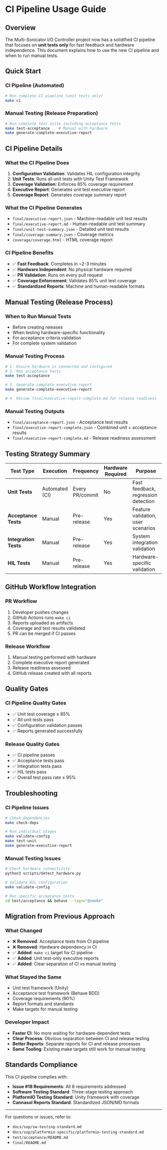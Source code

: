 # CI Pipeline Usage Guide

## Overview

The Multi-Sonicator I/O Controller project now has a solidified CI pipeline that focuses on **unit tests only** for fast feedback and hardware independence. This document explains how to use the new CI pipeline and when to run manual tests.

## Quick Start

### CI Pipeline (Automated)
```bash
# Run complete CI pipeline (unit tests only)
make ci
```

### Manual Testing (Release Preparation)
```bash
# Run complete test suite including acceptance tests
make test-acceptance    # Manual with hardware
make generate-complete-executive-report
```

## CI Pipeline Details

### What the CI Pipeline Does
1. **Configuration Validation**: Validates HIL configuration integrity
2. **Unit Tests**: Runs all unit tests with Unity Test Framework
3. **Coverage Validation**: Enforces 85% coverage requirement
4. **Executive Report**: Generates unit test executive report
5. **Coverage Report**: Generates coverage summary report

### What the CI Pipeline Generates
- `final/executive-report.json` - Machine-readable unit test results
- `final/executive-report.md` - Human-readable unit test summary
- `final/unit-test-summary.json` - Detailed unit test results
- `final/coverage-summary.json` - Coverage metrics
- `coverage/coverage.html` - HTML coverage report

### CI Pipeline Benefits
- ✅ **Fast Feedback**: Completes in ~2-3 minutes
- ✅ **Hardware Independent**: No physical hardware required
- ✅ **PR Validation**: Runs on every pull request
- ✅ **Coverage Enforcement**: Validates 85% unit test coverage
- ✅ **Standardized Reports**: Machine and human-readable formats

## Manual Testing (Release Process)

### When to Run Manual Tests
- Before creating releases
- When testing hardware-specific functionality
- For acceptance criteria validation
- For complete system validation

### Manual Testing Process
```bash
# 1. Ensure hardware is connected and configured
# 2. Run acceptance tests
make test-acceptance

# 3. Generate complete executive report
make generate-complete-executive-report

# 4. Review final/executive-report-complete.md for release readiness
```

### Manual Testing Outputs
- `final/acceptance-report.json` - Acceptance test results
- `final/executive-report-complete.json` - Combined unit + acceptance results
- `final/executive-report-complete.md` - Release readiness assessment

## Testing Strategy Summary

| Test Type | Execution | Frequency | Hardware Required | Purpose |
|-----------|-----------|-----------|------------------|---------|
| **Unit Tests** | Automated (CI) | Every PR/commit | No | Fast feedback, regression detection |
| **Acceptance Tests** | Manual | Pre-release | Yes | Feature validation, user scenarios |
| **Integration Tests** | Manual | Pre-release | Yes | System integration validation |
| **HIL Tests** | Manual | Pre-release | Yes | Hardware-specific validation |

## GitHub Workflow Integration

### PR Workflow
1. Developer pushes changes
2. GitHub Actions runs `make ci`
3. Reports uploaded as artifacts
4. Coverage and test results validated
5. PR can be merged if CI passes

### Release Workflow
1. Manual testing performed with hardware
2. Complete executive report generated
3. Release readiness assessed
4. GitHub release created with all reports

## Quality Gates

### CI Pipeline Quality Gates
- ✅ Unit test coverage ≥ 85%
- ✅ All unit tests pass
- ✅ Configuration validation passes
- ✅ Reports generated successfully

### Release Quality Gates
- ✅ CI pipeline passes
- ✅ Acceptance tests pass
- ✅ Integration tests pass
- ✅ HIL tests pass
- ✅ Overall test pass rate ≥ 95%

## Troubleshooting

### CI Pipeline Issues
```bash
# Check dependencies
make check-deps

# Run individual stages
make validate-config
make test-unit
make generate-executive-report
```

### Manual Testing Issues
```bash
# Check hardware connectivity
python3 scripts/detect_hardware.py

# Validate HIL configuration
make validate-config

# Run specific acceptance tests
cd test/acceptance && behave --tags="@smoke"
```

## Migration from Previous Approach

### What Changed
- ❌ **Removed**: Acceptance tests from CI pipeline
- ❌ **Removed**: Hardware dependency in CI
- ✅ **Added**: `make ci` target for CI pipeline
- ✅ **Added**: Unit test-only executive reports
- ✅ **Added**: Clear separation of CI vs manual testing

### What Stayed the Same
- Unit test framework (Unity)
- Acceptance test framework (Behave BDD)
- Coverage requirements (90%)
- Report formats and standards
- Make targets for manual testing

### Developer Impact
- **Faster CI**: No more waiting for hardware-dependent tests
- **Clear Process**: Obvious separation between CI and release testing
- **Better Reports**: Separate reports for CI and release processes
- **Same Tooling**: Existing make targets still work for manual testing

## Standards Compliance

This CI pipeline complies with:
- **Issue #18 Requirements**: All 8 requirements addressed
- **Software Testing Standard**: Three-stage testing approach
- **PlatformIO Testing Standard**: Unity framework with coverage
- **Cannasol Reports Standard**: Standardized JSON/MD formats

---

For questions or issues, refer to:
- `docs/sop/sw-testing-standard.md`
- `docs/sop/platformio-specific/platformio-testing-standard.md`
- `test/acceptance/README.md`
- `final/README.md`
